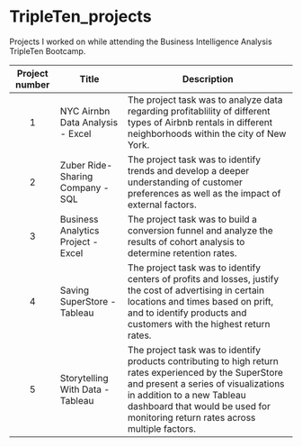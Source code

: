 # TripleTen_projects
Projects I worked on while attending the Business Intelligence Analysis TripleTen Bootcamp.


| Project number | Title | Description |
| :-----------: | ----------- |----------- |
| 1 | NYC Airnbn Data Analysis - Excel| The project task was to analyze data regarding profitablility of different types of Airbnb rentals in different neighborhoods within the city of New York. |
| 2 | Zuber Ride-Sharing Company - SQL| The project task was to identify trends and develop a deeper understanding of customer preferences as well as the impact of external factors. |
| 3 | Business Analytics Project - Excel| The project task was to build a conversion funnel and analyze the results of cohort analysis to determine retention rates. |
| 4 | Saving SuperStore - Tableau| The project task was to identify centers of profits and losses, justify the cost of advertising in certain locations and times based on prift, and to identify products and customers with the highest return rates. |
| 5 | Storytelling With Data - Tableau| The project task was to identify products contributing to high return rates experienced by the SuperStore and present a series of visualizations in addition to a new Tableau dashboard that would be used for monitoring return rates across multiple factors. |
